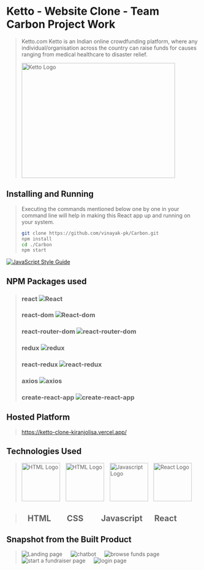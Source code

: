 # Ketto - Website Clone - Team Carbon Project Work
> Ketto.com Ketto is an Indian online crowdfunding platform, where any individual/organisation across the country can raise funds for causes ranging from medical healthcare to disaster relief.
> 
>  <img src="https://ketto.gumlet.io/assets/images/logo-light-bg.svg?w=70&dpr=1.0" width="400" height="300"  alt = "Ketto Logo"/>

## Installing and Running
> Executing the commands mentioned below one by one in your command line will help in making this React app up and running on your system.
> ```bash
> git clone https://github.com/vinayak-pk/Carbon.git
> npm install
> cd ./Carbon
> npm start
> ```
[![JavaScript Style Guide](https://img.shields.io/badge/code_style-standard-brightgreen.svg)](https://standardjs.com)
## NPM Packages used 
> ### react ![React](https://img.shields.io/npm/v/react.svg)
> ### react-dom ![React-dom](https://img.shields.io/npm/v/react-dom.svg)
> ### react-router-dom ![react-router-dom](https://img.shields.io/npm/v/react.svg)
> ### redux ![redux](https://img.shields.io/npm/v/redux.svg)
> ### react-redux ![react-redux](https://img.shields.io/npm/v/react-redux.svg)
> ### axios ![axios](https://img.shields.io/npm/v/axios.svg)
> ### create-react-app ![create-react-app](https://img.shields.io/npm/v/create-react-app.svg)

## Hosted Platform
> https://ketto-clone-kiranjolisa.vercel.app/

## Technologies Used
> <img src = "https://i.stack.imgur.com/PgcSR.png" width = "100" height = "100" alt = "HTML Logo"/>
> &ensp; <img src = "https://upload.wikimedia.org/wikipedia/commons/thumb/d/d5/CSS3_logo_and_wordmark.svg/1200px-CSS3_logo_and_wordmark.svg.png" width = "100" height = "100" alt ="HTML Logo"/>
> &ensp; <img src = "https://cdn.iconscout.com/icon/free/png-256/javascript-2752148-2284965.png" width = "100" height = "100" alt = "Javascript Logo">
> &ensp; <img src = "https://seeklogo.net/wp-content/uploads/2020/09/react-logo-512x512.png" width = "100" height = "100"alt ="React Logo" />

> ## &ensp; HTML &emsp; &ensp;CSS &emsp; &ensp; Javascript &emsp; React

## Snapshot from the Built Product
> <img src = "https://drive.google.com/thumbnail?id=1c8zFNespSYYSW_auO7b6XDGUIMGSU8PF" alt = "Landing page" /> &emsp;
> <img src = "https://drive.google.com/thumbnail?id=1QiXQmwrJTmcaC1DwF7T0oPONb4FvL7UT" alt = "chatbot" /> &emsp; 
> <img src = "https://drive.google.com/thumbnail?id=1vaXAMQD2H_Rgt3skzrc_1tWgkugWtOOy" alt = "browse funds page" /> &emsp; 
> <img src = "https://drive.google.com/thumbnail?id=175QCncSgG5WDeMaFOmx4j6_RIolOASoH" alt = "start a fundraiser page" /> &emsp; 
> <img src = "https://drive.google.com/thumbnail?id=1obzvrJHjRTD-izlfNGeVIMJwX57a2DQF" alt = "login page" /> 
